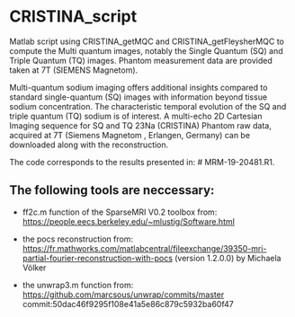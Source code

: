 # CRISTINA_script

Matlab script using CRISTINA_getMQC and CRISTINA_getFleysherMQC to compute the Multi quantum images, notably the Single Quantum (SQ) and Triple Quantum (TQ) images. Phantom measurement data are provided taken at 7T (SIEMENS Magnetom).

Multi-quantum sodium imaging offers additional insights compared to standard single-quantum (SQ) images with information beyond tissue sodium concentration. The characteristic temporal evolution of the SQ and triple quantum (TQ) sodium is of interest. A multi-echo 2D Cartesian Imaging sequence for SQ and TQ 23Na (CRISTINA) Phantom raw data, acquired at 7T (Siemens Magnetom , Erlangen, Germany) can be downloaded along with the reconstruction. 

The code corresponds to the results presented in:  # MRM-19-20481.R1.

## The following tools are neccessary:
- ff2c.m function of the SparseMRI V0.2 toolbox from:
  https://people.eecs.berkeley.edu/~mlustig/Software.html
  
- the pocs reconstruction from:
  https://fr.mathworks.com/matlabcentral/fileexchange/39350-mri-partial-fourier-reconstruction-with-pocs
  (version 1.2.0.0) by Michaela Völker
  
- the unwrap3.m function from:
  https://github.com/marcsous/unwrap/commits/master
  commit:50dac46f9295f108e41a5e86c879c5932ba60f47
  


